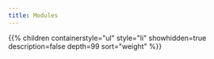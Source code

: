 ```yaml
---
title: Modules
---
```


{{% children
	containerstyle="ul"
	style="li"
	showhidden=true
	description=false
	depth=99
	sort="weight" %}}
